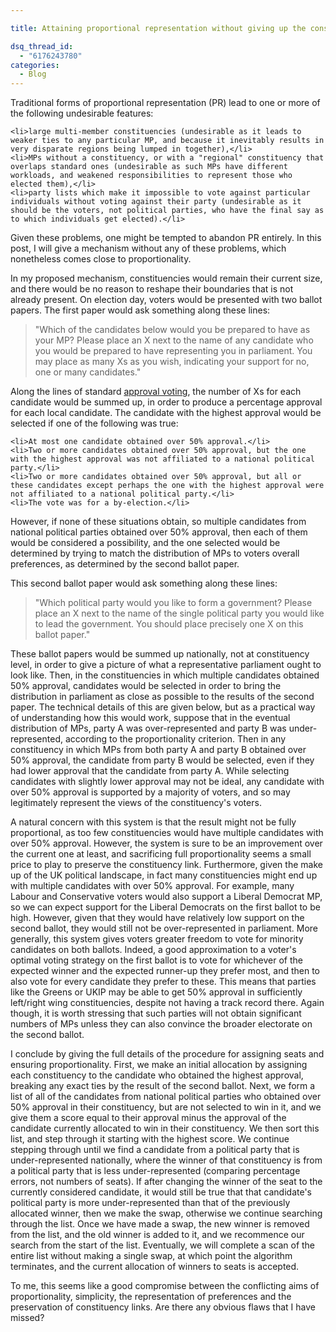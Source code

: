```yaml
---

title: Attaining proportional representation without giving up the constituency link

dsq_thread_id:
  - "6176243780"
categories:
  - Blog
---
```

Traditional forms of proportional representation (PR) lead to one or more of the following undesirable features:



	<li>large multi-member constituencies (undesirable as it leads to weaker ties to any particular MP, and because it inevitably results in very disparate regions being lumped in together),</li>
	<li>MPs without a constituency, or with a "regional" constituency that overlaps standard ones (undesirable as such MPs have different workloads, and weakened responsibilities to represent those who elected them),</li>
	<li>party lists which make it impossible to vote against particular individuals without voting against their party (undesirable as it should be the voters, not political parties, who have the final say as to which individuals get elected).</li>



Given these problems, one might be tempted to abandon PR entirely. In this post, I will give a mechanism without any of these problems, which nonetheless comes close to proportionality.

In my proposed mechanism, constituencies would remain their current size, and there would be no reason to reshape their boundaries that is not already present. On election day, voters would be presented with two ballot papers. The first paper would ask something along these lines:
<blockquote>"Which of the candidates below would you be prepared to have as your MP? Please place an X next to the name of any candidate who you would be prepared to have representing you in parliament. You may place as many Xs as you wish, indicating your support for no, one or many candidates."</blockquote>
Along the lines of standard <a href="https://en.wikipedia.org/wiki/Approval_voting">approval voting</a>, the number of Xs for each candidate would be summed up, in order to produce a percentage approval for each local candidate. The candidate with the highest approval would be selected if one of the following was true:



	<li>At most one candidate obtained over 50% approval.</li>
	<li>Two or more candidates obtained over 50% approval, but the one with the highest approval was not affiliated to a national political party.</li>
	<li>Two or more candidates obtained over 50% approval, but all or these candidates except perhaps the one with the highest approval were not affiliated to a national political party.</li>
	<li>The vote was for a by-election.</li>



However, if none of these situations obtain, so multiple candidates from national political parties obtained over 50% approval, then each of them would be considered a possibility, and the one selected would be determined by trying to match the distribution of MPs to voters overall preferences, as determined by the second ballot paper.

This second ballot paper would ask something along these lines:
<blockquote>"Which political party would you like to form a government? Please place an X next to the name of the single political party you would like to lead the government. You should place precisely one X on this ballot paper."</blockquote>
These ballot papers would be summed up nationally, not at constituency level, in order to give a picture of what a representative parliament ought to look like. Then, in the constituencies in which multiple candidates obtained 50% approval, candidates would be selected in order to bring the distribution in parliament as close as possible to the results of the second paper. The technical details of this are given below, but as a practical way of understanding how this would work, suppose that in the eventual distribution of MPs, party A was over-represented and party B was under-represented, according to the proportionality criterion. Then in any constituency in which MPs from both party A and party B obtained over 50% approval, the candidate from party B would be selected, even if they had lower approval that the candidate from party A. While selecting candidates with slightly lower approval may not be ideal, any candidate with over 50% approval is supported by a majority of voters, and so may legitimately represent the views of the constituency's voters.

A natural concern with this system is that the result might not be fully proportional, as too few constituencies would have multiple candidates with over 50% approval. However, the system is sure to be an improvement over the current one at least, and sacrificing full proportionality seems a small price to play to preserve the constituency link. Furthermore, given the make up of the UK political landscape, in fact many constituencies might end up with multiple candidates with over 50% approval. For example, many Labour and Conservative voters would also support a Liberal Democrat MP, so we can expect support for the Liberal Democrats on the first ballot to be high. However, given that they would have relatively low support on the second ballot, they would still not be over-represented in parliament. More generally, this system gives voters greater freedom to vote for minority candidates on both ballots. Indeed, a good approximation to a voter's optimal voting strategy on the first ballot is to vote for whichever of the expected winner and the expected runner-up they prefer most, and then to also vote for every candidate they prefer to these. This means that parties like the Greens or UKIP may be able to get 50% approval in sufficiently left/right wing constituencies, despite not having a track record there. Again though, it is worth stressing that such parties will not obtain significant numbers of MPs unless they can also convince the broader electorate on the second ballot.

I conclude by giving the full details of the procedure for assigning seats and ensuring proportionality. First, we make an initial allocation by assigning each constituency to the candidate who obtained the highest approval, breaking any exact ties by the result of the second ballot. Next, we form a list of all of the candidates from national political parties who obtained over 50% approval in their constituency, but are not selected to win in it, and we give them a score equal to their approval minus the approval of the candidate currently allocated to win in their constituency. We then sort this list, and step through it starting with the highest score. We continue stepping through until we find a candidate from a political party that is under-represented nationally, where the winner of that constituency is from a political party that is less under-represented (comparing percentage errors, not numbers of seats). If after changing the winner of the seat to the currently considered candidate, it would still be true that that candidate's political party is more under-represented than that of the previously allocated winner, then we make the swap, otherwise we continue searching through the list. Once we have made a swap, the new winner is removed from the list, and the old winner is added to it, and we recommence our search from the start of the list. Eventually, we will complete a scan of the entire list without making a single swap, at which point the algorithm terminates, and the current allocation of winners to seats is accepted.

To me, this seems like a good compromise between the conflicting aims of proportionality, simplicity, the representation of preferences and the preservation of constituency links. Are there any obvious flaws that I have missed?